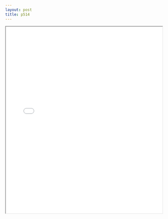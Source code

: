 ```yaml
---
layout: post
title: p514
---
```


<div class="pdf-container">
<iframe src="/ea/assets/pdfs/pub.n.ins/p514.pdf" height="600" width="100%" allowFullScreen="true"></iframe>
</div>

